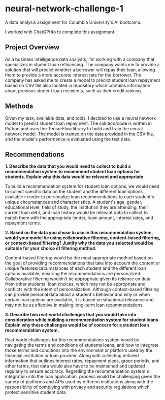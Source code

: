 # neural-network-challenge-1

A data analysis assignment for Columbia University's AI bootcamp.

I worked with ChatGPt4o to complete this assignment.

## Project Overview
As a business intelligence data analysts, I’m working with a company that specializes in student loan refinancing. The company wants me to provide a solution that will predict whether a borrower will repay their loan, allowing them to provide a more accurate interest rate for the borrower. The company has asked me to create a model to predict student loan repayment based on CSV file also located in repository which contains information about previous student loan recipients, such as their credit ranking.

## Methods
Given my task, available data, and tools, I decided to use a neural network model to predict student loan repayment. The solution/code is written in Python and uses the TensorFlow library to build and train the neural network model. The model is trained on the data provided in the CSV file, and the model's performance is evaluated using the test data.

## Recommendations
**1. Describe the data that you would need to collect to build a recommendation system to recommend student loan options for students. Explain why this data would be relevant and appropriate.**

To build a recommendation system for student loan options, we would need to collect specific data on the student and the different loan options available in order to personalize loan recommendations to each student's unique circumstances and characteristics. A student's age, gender, educational level, field of study, the institution they are attending, their current loan debt, and loan history would be relevant data to collect to match them with the appropriate lender, loam amount, interest rates, and repayment terms.

**2. Based on the data you chose to use in this recommendation system, would your model be using collaborative filtering, content-based filtering, or context-based filtering? Justify why the data you selected would be suitable for your choice of filtering method.**

Content-based filtering would be the most appropriate method based on the goal of providing recommendations that take into account the content or unique features/circumstances of each student and the different loan options available, ensuring the recommendations are personalized. Collaborative filtering wouldn't be appropriate given its reliance on data from other students' loan choices, which may not be appropriate and conflicts with the intent of personalization. Although context-based filtering can provide personal data about a student's behavior and why or when certain loan options are available, it is based on situational relevance and may not be as effective in making long-term loan recommendations.

**3. Describe two real-world challenges that you would take into consideration while building a recommendation system for student loans. Explain why these challenges would be of concern for a student loan recommendation system.**

Real-world challenges for this recommendations system would be navigating the terms and conditions of students loans, and how to integrate those terms and conditions into the environment or platform used by the financial institution or loan provider. Along with collecting detailed information that outlines   interest rates, repayment plans, grace periods, and other terms, that data would also have to be maintained and updated regularly to ensure accuracy. Regarding the recommendation system's integration into the loan application, process would be challenging given the variety of platforms and APIs used by different institutions along with the responsibility of complying with privacy and security regulations which protect sensitive student data.
